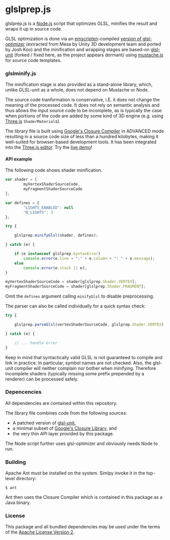 glslprep.js
===========

glslprep.js is a [Node.js](https://nodejs.org) script that optimizes GLSL, minifies the result and wraps it up in source code.

GLSL optimization is done via an [emscripten](http://kripken.github.io/emscripten-site/)-compiled [version of glsl-optimizer](https://github.com/zz85/glsl-optimizer) (extracted from Mesa by Unity 3D development team and ported by Josh Koo) and the minification and wrapping stages are based-on [glsl-unit](https://code.google.com/p/glsl-unit/) (forked / fixed here, as the project appears dormant) using [mustache.js](https://github.com/janl/mustache.js) for source code templates.

### glslminify.js ###

The minification stage is also provided as a stand-alone library, which, unlike GLSL-unit as a whole, does not depend on Mustache or Node.

The source code tranformation is conservative, i.E. it does not change the meaning of the processed code. It does not rely on semantic analysis and thus allows the input source code to be incomplete, as is typically the case when portions of the code are added by some kind of 3D engine (e.g. using [Three.js](http://threejs.org) `ShaderMaterial`s).

The library file is built using [Google's Closure Compiler](https://developers.google.com/closure/compiler/) in ADVANCED mode resulting in a source code size of less than a hundred kilobytes, making it well-suited for browser-based development tools. It has been integrated into the [Three.js editor](http://threejs.org/editor). Try the [live demo](http://tschw.github.io/glslprep.js/glslminify_demo.html)!

#### API example ####

The following code shows shader minification.

```javascript
var shader = [ 
		myVertexShaderSourceCode, 
		myFragmentShaderSourceCode
];

var defines = {
		"LIGHTS_ENABLED": null
		"N_LIGHTS": 3
};

try {

	glslprep.minifyGlsl(shader, defines);

} catch (e) {

	if (e instanceof glslprep.SyntaxError)
		console.error(e.line + ":" + e.column + ": " + e.message);
	else
		console.error(e.stack || e);
}

myVertexShaderSourceCode = shader[glslprep.Shader.VERTEX];
myFragmentShaderSourceCode = shader[glslprep.Shader.FRAGMENT];

```

Omit the `defines` argument calling `minifyGlsl` to disable preprocessing.



The parser can also be called individually for a quick syntax check:

```javascript
try {

	glslprep.parseGlsl(vertexShaderSourceCode, glslprep.Shader.VERTEX);

} catch (e) {

	// ... handle error
}
```

Keep in mind that syntactically valid GLSL is not guaranteed to compile
and link in practice. In particular, symbol names are not checked.
Also, the glsl-unit compiler will neither complain nor bother when
minifying. Therefore incomplete shaders (typically missing some prefix
prepended by a renderer) can be processed safely.

### Depencencies ###

All dependencies are contained within this repository.

The library file combines code from the following sources:

- A patched version of [glsl-unit](https://code.google.com/p/glsl-unit),
- a minimal subset of [Google's Closure Library](https://developers.google.com/closure/library), and
- the very thin API layer provided by this package.

The Node script further uses glsl-optimizer and obviously needs Node to run.

### Building ###

Apache Ant must be installed on the system. Simlpy invoke it in the
top-level directory:

```
$ ant
```

Ant then uses the Closure Compiler which is contained in this package
as a Java binary.

### License ###

This package and all bundled dependencies may be used under the terms
of the [Apache License Version 2](http://www.apache.org/licenses/LICENSE-2.0).

